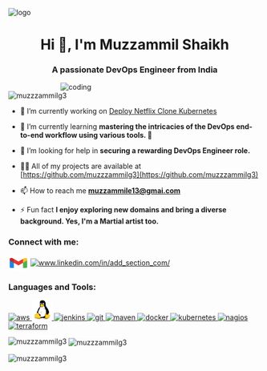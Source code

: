 ![logo](https://github.com/muzzzammilg3/Muzzammil-Shaikh/blob/main/Green%20Professional%20Gamer%20LinkedIn%20Banner.png)
<h1 align="center">Hi 👋, I'm Muzzammil Shaikh</h1>
<h3 align="center">A passionate DevOps Engineer from India</h3>

<img align="right" alt="coding" width="400" src="https://user-images.githubusercontent.com/74038190/212748842-9fcbad5b-6173-4175-8a61-521f3dbb7514.gif">

<p align="left"> <img src="https://komarev.com/ghpvc/?username=muzzzammilg3&label=Profile%20views&color=0e75b6&style=flat" alt="muzzzammilg3" /> </p>

- 🔭 I’m currently working on [Deploy Netflix Clone Kubernetes](https://github.com/muzzzammilg3/Deploy-Netflix-Clone-on-Kubernetes.git)

- 🌱 I’m currently learning **mastering the intricacies of the DevOps end-to-end workflow using various tools. 🚀**

- 🤝 I’m looking for help in **securing a rewarding DevOps Engineer role.**

- 👨‍💻 All of my projects are available at [https://github.com/muzzzammilg3](https://github.com/muzzzammilg3)

- 📫 How to reach me **muzzammile13@gmai.com**

- ⚡ Fun fact **I enjoy exploring new domains and bring a diverse background. Yes, I'm a Martial artist too.**

<h3 align="left">Connect with me:</h3>
<p align="left">
<a href="mailto:muzzammile13@gmail.com" target="blank"><img align="center" src="https://raw.githubusercontent.com/rahuldkjain/github-profile-readme-generator/master/src/images/icons/Social/gmail.svg" alt="muzzammile13@gmail.com" height="30" width="40" /></a>
<a href="https://www.linkedin.com/in/add_section_com/" target="blank"><img align="center" src="https://raw.githubusercontent.com/rahuldkjain/github-profile-readme-generator/master/src/images/icons/Social/linked-in-alt.svg" alt="www.linkedin.com/in/add_section_com/" height="30" width="40" /></a>
</p>

<h3 align="left">Languages and Tools:</h3>
<p align="left"> 
<a href="https://aws.amazon.com" target="_blank" rel="noreferrer"> <img src="" alt="aws" width="40" height="40"/> </a>
<a href="https://raw.githubusercontent.com/devicons/devicon/master/icons/linux/linux-original.svg" target="_blank" rel="noreferrer"> <img src="https://raw.githubusercontent.com/devicons/devicon/master/icons/linux/linux-original.svg" alt="linux" width="40" height="40"/> </a>
<a href="#" target="_blank" rel="noreferrer"> <img src="" alt="jenkins" width="40" height="40"/> </a>
<a href="https://git-scm.com/" target="_blank" rel="noreferrer"> <img src="https://www.vectorlogo.zone/logos/git-scm/git-scm-icon.svg" alt="git" width="40" height="40"/> </a>
<a href="#" target="_blank" rel="noreferrer"> <img src="" alt="maven" width="40" height="40"/> </a>
<a href="#" target="_blank" rel="noreferrer"> <img src="" alt="docker" width="40" height="40"/> </a>
<a href="#" target="_blank" rel="noreferrer"> <img src="" alt="kubernetes" width="40" height="40"/> </a>
<a href="#" target="_blank" rel="noreferrer"> <img src="" alt="nagios" width="40" height="40"/> </a>
<a href="#" target="_blank" rel="noreferrer"> <img src="" alt="terraform" width="40" height="40"/> </a>
</p><p><img align="left" src="https://github-readme-stats.vercel.app/api/top-langs?username=muzzzammilg3&show_icons=true&locale=en&layout=compact" alt="muzzzammilg3" /></p>

<p>&nbsp;<img align="center" src="https://github-readme-stats.vercel.app/api?username=muzzzammilg3&show_icons=true&locale=en" alt="muzzzammilg3" /></p>

<p><img align="center" src="https://github-readme-streak-stats.herokuapp.com/?user=muzzzammilg3&" alt="muzzzammilg3" /></p>
